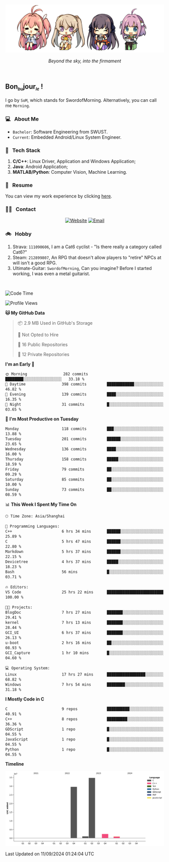 <img src="./pic/Aokana.png">
<p align="center"><em>Beyond the sky, into the firmament</em></p>

<br/>

## Bon<sub><em><font size=2>bu</font></em></sub>jour<sub><em><font size=2>le</font></em></sub> !

I go by `SoM`, which stands for SwordofMorning. Alternatively, you can call me `Morning`.

### 💻 &nbsp; About Me

- `Bachelor`: Software Engineering from SWUST.
- `Current`: Embedded Android/Linux System Engineer.

### 🔧 &nbsp; Tech Stack

1. **C/C++**: Linux Driver, Application and Windows Application;
2. **Java**: Android Application;
3. **MATLAB/Python**: Computer Vision, Machine Learning.

### 📝 &nbsp; Resume

You can view my work experience by clicking <a href="https://swordofmorning.com/index.php/contact/">here</a>.

### 🤝🏻 &nbsp; Contact

<p align="center">
<a href="https://swordofmorning.com/"><img alt="Website" src="https://img.shields.io/badge/Website-swordofmorning.com-blue?style=flat-square&logo=google-chrome"></a>
<a href="mailto:master@xiaojintao.email
"><img alt="Email" src="https://img.shields.io/badge/Email-master@xiaojintao.email-blue?style=flat-square&logo=gmail"></a>
</p>

### 🚲 &nbsp; Hobby

1. Strava: `111090606`, I am a Cat6 cyclist - "Is there really a category called Cat6?"
2. Steam: `212899807`, An RPG that doesn't allow players to "retire" NPCs at will isn't a good RPG.
3. Ultimate-Guitar: `SwordofMorning`, Can you imagine? Before I started working, I was even a metal guitarist.

<br/>

<!--START_SECTION:waka-->
![Code Time](http://img.shields.io/badge/Code%20Time-143%20hrs%2019%20mins-blue)

![Profile Views](http://img.shields.io/badge/Profile%20Views-0-blue)

**🐱 My GitHub Data** 

> 📦 2.9 MB Used in GitHub's Storage 
 > 
> 🚫 Not Opted to Hire
 > 
> 📜 16 Public Repositories 
 > 
> 🔑 12 Private Repositories 
 > 
**I'm an Early 🐤** 

```text
🌞 Morning                282 commits         ████████░░░░░░░░░░░░░░░░░   33.18 % 
🌆 Daytime                398 commits         ████████████░░░░░░░░░░░░░   46.82 % 
🌃 Evening                139 commits         ████░░░░░░░░░░░░░░░░░░░░░   16.35 % 
🌙 Night                  31 commits          █░░░░░░░░░░░░░░░░░░░░░░░░   03.65 % 
```
📅 **I'm Most Productive on Tuesday** 

```text
Monday                   118 commits         ███░░░░░░░░░░░░░░░░░░░░░░   13.88 % 
Tuesday                  201 commits         ██████░░░░░░░░░░░░░░░░░░░   23.65 % 
Wednesday                136 commits         ████░░░░░░░░░░░░░░░░░░░░░   16.00 % 
Thursday                 158 commits         █████░░░░░░░░░░░░░░░░░░░░   18.59 % 
Friday                   79 commits          ██░░░░░░░░░░░░░░░░░░░░░░░   09.29 % 
Saturday                 85 commits          ██░░░░░░░░░░░░░░░░░░░░░░░   10.00 % 
Sunday                   73 commits          ██░░░░░░░░░░░░░░░░░░░░░░░   08.59 % 
```


📊 **This Week I Spent My Time On** 

```text
🕑︎ Time Zone: Asia/Shanghai

💬 Programming Languages: 
C++                      6 hrs 34 mins       ██████░░░░░░░░░░░░░░░░░░░   25.89 % 
C                        5 hrs 47 mins       ██████░░░░░░░░░░░░░░░░░░░   22.80 % 
Markdown                 5 hrs 37 mins       ██████░░░░░░░░░░░░░░░░░░░   22.15 % 
Devicetree               4 hrs 37 mins       █████░░░░░░░░░░░░░░░░░░░░   18.23 % 
Bash                     56 mins             █░░░░░░░░░░░░░░░░░░░░░░░░   03.71 % 

🔥 Editors: 
VS Code                  25 hrs 22 mins      █████████████████████████   100.00 % 

🐱‍💻 Projects: 
BlogDoc                  7 hrs 27 mins       ███████░░░░░░░░░░░░░░░░░░   29.41 % 
kernel                   7 hrs 13 mins       ███████░░░░░░░░░░░░░░░░░░   28.44 % 
GCI_UI                   6 hrs 37 mins       ███████░░░░░░░░░░░░░░░░░░   26.13 % 
u-boot                   2 hrs 16 mins       ██░░░░░░░░░░░░░░░░░░░░░░░   08.93 % 
GCI_Capture              1 hr 10 mins        █░░░░░░░░░░░░░░░░░░░░░░░░   04.60 % 

💻 Operating System: 
Linux                    17 hrs 27 mins      █████████████████░░░░░░░░   68.82 % 
Windows                  7 hrs 54 mins       ████████░░░░░░░░░░░░░░░░░   31.18 % 
```

**I Mostly Code in C** 

```text
C                        9 repos             ██████████░░░░░░░░░░░░░░░   40.91 % 
C++                      8 repos             █████████░░░░░░░░░░░░░░░░   36.36 % 
GDScript                 1 repo              █░░░░░░░░░░░░░░░░░░░░░░░░   04.55 % 
JavaScript               1 repo              █░░░░░░░░░░░░░░░░░░░░░░░░   04.55 % 
Python                   1 repo              █░░░░░░░░░░░░░░░░░░░░░░░░   04.55 % 
```



**Timeline**

![Lines of Code chart](https://raw.githubusercontent.com/SwordofMorning/SwordofMorning/main/assets/bar_graph.png)


 Last Updated on 11/09/2024 01:24:04 UTC
<!--END_SECTION:waka-->
